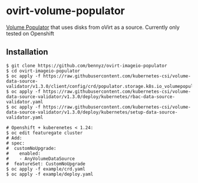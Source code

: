 # ovirt-volume-populator
 
[Volume Populator](https://kubernetes.io/blog/2022/05/16/volume-populators-beta/) that uses disks from oVirt as a source.
Currently only tested on Openshift

## Installation

```shell
$ git clone https://github.com/bennyz/ovirt-imageio-populator
$ cd ovirt-imageio-populator
$ oc apply -f https://raw.githubusercontent.com/kubernetes-csi/volume-data-source-validator/v1.3.0/client/config/crd/populator.storage.k8s.io_volumepopulators.yaml
$ oc apply -f https://raw.githubusercontent.com/kubernetes-csi/volume-data-source-validator/v1.3.0/deploy/kubernetes/rbac-data-source-validator.yaml
$ oc apply -f https://raw.githubusercontent.com/kubernetes-csi/volume-data-source-validator/v1.3.0/deploy/kubernetes/setup-data-source-validator.yaml

# Openshift + kuberenetes < 1.24:
$ oc edit featuregate cluster
# Add:
# spec:
#  customNoUpgrade:
#    enabled:
#    - AnyVolumeDataSource
#  featureSet: CustomNoUpgrade
$ oc apply -f example/crd.yaml
$ oc apply -f example/deploy.yaml
```
